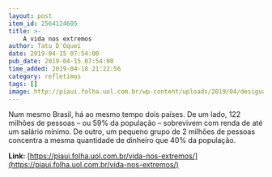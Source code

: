 ```yaml
---
layout: post
item_id: 2564124605
title: >-
    A vida nos extremos
author: Tatu D'Oquei
date: 2019-04-15 07:54:00
pub_date: 2019-04-15 07:54:00
time_added: 2019-04-18 21:22:56
category: refletimos
tags: []
image: http://piaui.folha.uol.com.br/wp-content/uploads/2019/04/desigualdades_redes.jpg
---
```


Num mesmo Brasil, há ao mesmo tempo dois países. De um lado, 122 milhões de pessoas – ou 59% da população – sobrevivem com renda de até um salário mínimo. De outro, um pequeno grupo de 2 milhões de pessoas concentra a mesma quantidade de dinheiro que 40% da população.

**Link:** [https://piaui.folha.uol.com.br/vida-nos-extremos/](https://piaui.folha.uol.com.br/vida-nos-extremos/)


